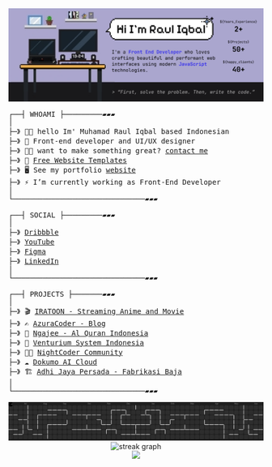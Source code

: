 <div align="center">
<img src="./banner.png" />
</div>


<pre>
┌──┤ WHOAMI ├─────────▰▰▰
│
├─》 🙌🏻 hello Im' Muhamad Raul Iqbal based Indonesian
├─》 🚀 Front-end developer and UI/UX designer
├─》 🙌🏻 want to make something great? <a href="https://rauliqbal.my.id/contact">contact me</a>
├─》 💾 <a href="https://azurakit.vercel.app/">Free Website Templates</a>
├─》 🖥️ See my portfolio <a href="https://rauliqbal.my.id">website</a>
├─》 ⚡ I’m currently working as Front-End Developer
│
└───────────────────────────────▰▰▰

┌──┤ SOCIAL ├─────────▰▰▰
│
├─》 <a href="https://dribbble.com/Rauliqbal">Dribbble</a>
├─》 <a href="https://www.youtube.com/@rauliqbal">YouTube</a>
├─》 <a href="https://www.figma.com/@rauliqbal">Figma</a>
├─》 <a href="https://www.linkedin.com/in/muhamad-raul-iqbal/">LinkedIn</a>
│
└───────────────────────────────▰▰▰

┌──┤ PROJECTS ├───────▰▰▰
│
├─》 🎬 <a href="https://iratoon.vercel.app">IRATOON - Streaming Anime and Movie</a> 
├─》 ✍️ <a href="http://azuracoder.vercel.app/articles/">AzuraCoder - Blog</a>
├─》 📖 <a href="https://www.ngajee.web.id/">Ngajee - Al Quran Indonesia</a>
├─》 🏢 <a href="https://www.vensys.co.id/">Venturium System Indonesia</a>
├─》 👨‍💻 <a href="https://nightcoder-website.vercel.app/">NightCoder Community</a>
├─》 ☁️ <a href="https://dokumo.id/">Dokumo AI Cloud</a>
├─》 🏗️ <a href="https://adhijayapersada.vercel.app/">Adhi Jaya Persada - Fabrikasi Baja</a>
│
└───────────────────────────────▰▰▰
</pre>

<div align="center">
<img src="./pacman-contributions.svg" />
</div>


<div align="center">
  <img src="https://streak-stats.demolab.com?user=Rauliqbal&locale=en&mode=daily&theme=dark&hide_border=false&border_radius=5&order=3" height="220" alt="streak graph"  />
</div>



<div align="center">
<img height="200" src="./GitHub.png" />
</div>
